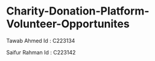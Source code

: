 # Charity-Donation-Platform-Volunteer-Opportunites

Tawab Ahmed 
Id : C223134

Saifur Rahman
Id : C223142
